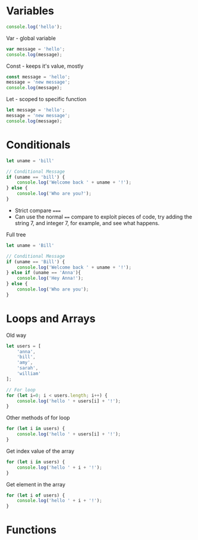 # Variables

```js
console.log('hello');
```
Var - global variable
```js
var message = 'hello';
console.log(message);
```

Const - keeps it's value, mostly
```js
const message = 'hello';
message = 'new message';
console.log(message);
```

Let - scoped to specific function 
```js
let message = 'hello';
message = 'new message';
console.log(message);
```

# Conditionals
```js
let uname = 'bill'

// Conditional Message
if (uname == 'bill') {
	console.log('Welcome back ' + uname + '!');
} else {
	console.log('Who are you?');
}
```
- Strict compare `===`
- Can use the normal `==` compare to exploit pieces of code, try adding the string 7, and integer 7, for example, and see what happens. 

Full tree
```js
let uname = 'Bill'

// Conditional Message
if (uname == 'Bill') {
	console.log('Welcome back ' + uname + '!');
} else if (uname == 'Anna'){
	console.log('Hey Anna!');
} else {
	console.log('Who are you');
}
```

# Loops and Arrays

Old way
```js
let users = [
	'anna',
	'bill',
	'amy',
	'sarah',
	'william'
];

// For loop
for (let i=0; i < users.length; i++) {
	console.log('hello ' + users[i] + '!');
}
```

Other methods of for loop
```js
for (let i in users) {
	console.log('hello ' + users[i] + '!');
}
```

Get index value of the array
```js
for (let i in users) {
	console.log('hello ' + i + '!');
}
```

Get element in the array
```js
for (let i of users) {
	console.log('hello ' + i + '!');
}
```

# Functions

```js

```

```js

```

```js

```

```js

```

```js

```

```js

```


